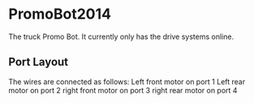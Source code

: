 PromoBot2014
============

The truck Promo Bot. It currently only has the drive systems online. 

Port Layout
-----------
The wires are connected as follows:
Left front motor on port 1
Left rear motor on port 2
right front motor on port 3
right rear motor on port 4
